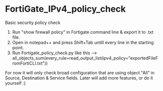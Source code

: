 # FortiGate_IPv4_policy_check
Basic security policy check

1) Run "show firewall policy" in Fortigate command line & export it to .txt file.
2) Open in notepad++ and press Shift+Tab untill every line in the starting point.
3) Run Fortigate_policy_check.py like this --> all_objects_sum(every_rule=read_output_list(ipv4_policy="exportedFileFromFortiCLI.txt"))

For now it will only check broad configuration that are using object "All" in Source, Destination & Service fields.
Later will add more features, or do it yourself :)

